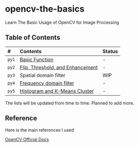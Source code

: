 # opencv-the-basics

Learn The Basic Usage of OpenCV for Image Processing

## Table of Contents

| #     | Contents                                                                                         | Status |
| :---- | :----------------------------------------------------------------------------------------------- | :----- |
| `py1` | [Basic Function](https://github.com/ilhambara/opencv-the-basics/tree/main/py1)                   | -      |
| `py2` | [Flip, Threshold, and Enhancement](https://github.com/ilhambara/opencv-the-basics/tree/main/py2) | -      |
| `py3` | Spatial domain filter                                                                            | WIP    |
| `py4` | [Frequency domain filter](https://github.com/ilhambara/opencv-the-basics/tree/main/py4)          | -      |
| `py5` | [Histogram and K-Means Cluster](https://github.com/ilhambara/opencv-the-basics/tree/main/py5)    | -      |

The lists will be updated from time to time. Planned to add more.

## Reference

Here is the main references I used

[OpenCV Official Docs](https://docs.opencv.org/master/index.html)
